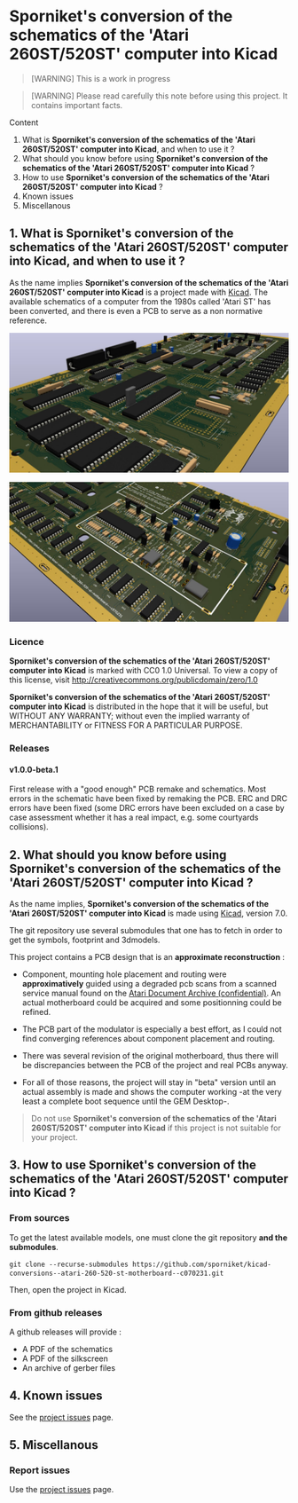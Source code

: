 # Sporniket's conversion of the schematics of the 'Atari 260ST/520ST' computer into Kicad

> [WARNING] This is a work in progress

> [WARNING] Please read carefully this note before using this project. It contains important facts.

Content

1. What is **Sporniket's conversion of the schematics of the 'Atari 260ST/520ST' computer into Kicad**, and when to use it ?
2. What should you know before using **Sporniket's conversion of the schematics of the 'Atari 260ST/520ST' computer into Kicad** ?
3. How to use **Sporniket's conversion of the schematics of the 'Atari 260ST/520ST' computer into Kicad** ?
4. Known issues
5. Miscellanous

## 1. What is **Sporniket's conversion of the schematics of the 'Atari 260ST/520ST' computer into Kicad**, and when to use it ?

As the name implies **Sporniket's conversion of the schematics of the 'Atari 260ST/520ST' computer into Kicad** is a project made with [Kicad](https://www.kicad.org/). The available schematics of a computer from the 1980s called 'Atari ST' has been converted, and there is even a PCB to serve as a non normative reference.

![West side overview](./gallery/overview-west-side.jpg)

![East side overview](./gallery/overview-east-side.jpg)


### Licence

**Sporniket's conversion of the schematics of the 'Atari 260ST/520ST' computer into Kicad** is marked with CC0 1.0 Universal. To view a copy of this license, visit http://creativecommons.org/publicdomain/zero/1.0

**Sporniket's conversion of the schematics of the 'Atari 260ST/520ST' computer into Kicad** is distributed in the hope that it will be useful, but WITHOUT ANY WARRANTY; without even the implied warranty of MERCHANTABILITY or FITNESS FOR A PARTICULAR PURPOSE.

### Releases

#### v1.0.0-beta.1

First release with a "good enough" PCB remake and schematics. Most errors in the schematic have been fixed by remaking the PCB. ERC and DRC errors have been fixed (some DRC errors have been excluded on a case by case assessment whether it has a real impact, e.g. some courtyards collisions).


## 2. What should you know before using **Sporniket's conversion of the schematics of the 'Atari 260ST/520ST' computer into Kicad** ?

As the name implies, **Sporniket's conversion of the schematics of the 'Atari 260ST/520ST' computer into Kicad** is made using [Kicad](https://www.kicad.org/), version 7.0.

The git repository use several submodules that one has to fetch in order to get the symbols, footprint and 3dmodels. 

This project contains a PCB design that is an **approximate reconstruction** :

* Component, mounting hole placement and routing were **approximatively** guided using a degraded pcb scans from a scanned service manual found on the [Atari Document Archive (confidential)](https://docs.dev-docs.org/). An actual motherboard could be acquired and some positionning could be refined.

* The PCB part of the modulator is especially a best effort, as I could not find converging references about component placement and routing.

* There was several revision of the original motherboard, thus there will be discrepancies between the PCB of the project and real PCBs anyway.

* For all of those reasons, the project will stay in "beta" version until an actual assembly is made and shows the computer working -at the very least a complete boot sequence until the GEM Desktop-.

> Do not use **Sporniket's conversion of the schematics of the 'Atari 260ST/520ST' computer into Kicad** if this project is not suitable for your project.

## 3. How to use **Sporniket's conversion of the schematics of the 'Atari 260ST/520ST' computer into Kicad** ?

### From sources

To get the latest available models, one must clone the git repository **and the submodules**.

	git clone --recurse-submodules https://github.com/sporniket/kicad-conversions--atari-260-520-st-motherboard--c070231.git

Then, open the project in Kicad.

### From github releases

A github releases will provide :

* A PDF of the schematics
* A PDF of the silkscreen
* An archive of gerber files

## 4. Known issues
See the [project issues](https://github.com/sporniket/kicad-conversions--atari-260-520-st-motherboard--c070231/issues) page.

## 5. Miscellanous

### Report issues
Use the [project issues](https://github.com/sporniket/kicad-conversions--atari-260-520-st-motherboard--c070231/issues) page.
